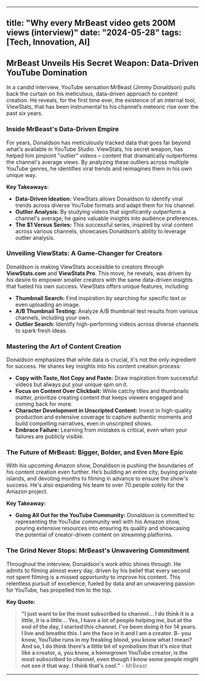 
---
title: "Why every MrBeast video gets 200M views (interview)"
date: "2024-05-28"
tags: [Tech, Innovation, AI]
---

## MrBeast Unveils His Secret Weapon: Data-Driven YouTube Domination

In a candid interview, YouTube sensation MrBeast (Jimmy Donaldson) pulls back the curtain on his meticulous, data-driven approach to content creation. He reveals, for the first time ever, the existence of an internal tool, ViewStats, that has been instrumental to his channel’s meteoric rise over the past six years.  

### Inside MrBeast's Data-Driven Empire

For years, Donaldson has meticulously tracked data that goes far beyond what's available in YouTube Studio. ViewStats, his secret weapon, has helped him pinpoint "outlier" videos – content that dramatically outperforms the channel's average views. By analyzing these outliers across multiple YouTube genres, he identifies viral trends and reimagines them in his own unique way.

**Key Takeaways:**

* **Data-Driven Ideation:** ViewStats allows Donaldson to identify viral trends across diverse YouTube formats and adapt them for his channel.
* **Outlier Analysis:** By studying videos that significantly outperform a channel's average, he gains valuable insights into audience preferences.
* **The $1 Versus Series:** This successful series, inspired by viral content across various channels, showcases Donaldson’s ability to leverage outlier analysis.

### Unveiling ViewStats: A Game-Changer for Creators

Donaldson is making ViewStats accessible to creators through **ViewStats.com** and **ViewStats Pro**. This move, he reveals, was driven by his desire to empower smaller creators with the same data-driven insights that fueled his own success. ViewStats offers unique features, including:

* **Thumbnail Search:** Find inspiration by searching for specific text or even uploading an image.
* **A/B Thumbnail Testing:** Analyze A/B thumbnail test results from various channels, including your own.
* **Outlier Search:** Identify high-performing videos across diverse channels to spark fresh ideas.

### Mastering the Art of Content Creation

Donaldson emphasizes that while data is crucial, it's not the only ingredient for success. He shares key insights into his content creation process:

* **Copy with Taste, Not Copy and Paste:** Draw inspiration from successful videos but always put your unique spin on it.
* **Focus on Content Over Clickbait:** While catchy titles and thumbnails matter, prioritize creating content that keeps viewers engaged and coming back for more.
* **Character Development in Unscripted Content:**  Invest in high-quality production and extensive coverage to capture authentic moments and build compelling narratives, even in unscripted shows.
* **Embrace Failure:** Learning from mistakes is critical, even when your failures are publicly visible.

### The Future of MrBeast: Bigger, Bolder, and Even More Epic

With his upcoming Amazon show, Donaldson is pushing the boundaries of his content creation even further. He’s building an entire city, buying private islands, and devoting months to filming in advance to ensure the show's success. He's also expanding his team to over 70 people solely for the Amazon project. 

**Key Takeaway:**

* **Going All Out for the YouTube Community:** Donaldson is committed to representing the YouTube community well with his Amazon show, pouring extensive resources into ensuring its quality and showcasing the potential of creator-driven content on streaming platforms.

### The Grind Never Stops: MrBeast's Unwavering Commitment

Throughout the interview, Donaldson's work ethic shines through. He admits to filming almost every day, driven by his belief that every second not spent filming is a missed opportunity to improve his content. This relentless pursuit of excellence, fueled by data and an unwavering passion for YouTube, has propelled him to the top.

**Key Quote:**

> **"I just want to be the most subscribed to channel... I do think it is a little, it is a little... Yes, I have a lot of people helping me, but at the end of the day, I started this channel. I’ve been doing it for 14 years. I live and breathe this. I am the face in it and I am a creator. B- you know, YouTube runs in my freaking blood, you know what I mean? And so, I do think there’s a little bit of symbolism that it’s nice that like a creator, a, you know, a homegrown YouTube creator, is the most subscribed to channel, even though I know some people might not see it that way. I think that’s cool."** - MrBeast

---
        